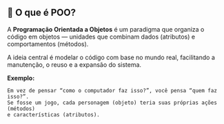 ## 🧩 O que é POO?
A **Programação Orientada a Objetos** é um paradigma que organiza o código em objetos — unidades que combinam dados (atributos) 
e comportamentos (métodos).

A ideia central é modelar o código com base no mundo real, facilitando a manutenção, o reuso e a expansão do sistema.

**Exemplo:** 
```
Em vez de pensar “como o computador faz isso?”, você pensa “quem faz isso?”.
Se fosse um jogo, cada personagem (objeto) teria suas próprias ações (métodos) 
e características (atributos).
```